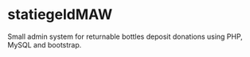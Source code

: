 # statiegeldMAW
Small admin system for returnable bottles deposit donations using PHP, MySQL and bootstrap.
